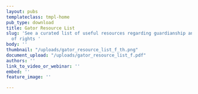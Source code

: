 ```yaml
---
layout: pubs
templateclass: tmpl-home
pub_type: download
title: Gator Resource List
slug: 'See a curated list of useful resources regarding guardianship and transfer
  of rights '
body: ''
thumbnail: "/uploads/gator_resource_list_f_th.png"
document_upload: "/uploads/gator_resource_list_f.pdf"
authors: ''
link_to_video_or_webinar: ''
embed: ''
feature_image: ''

---
```

